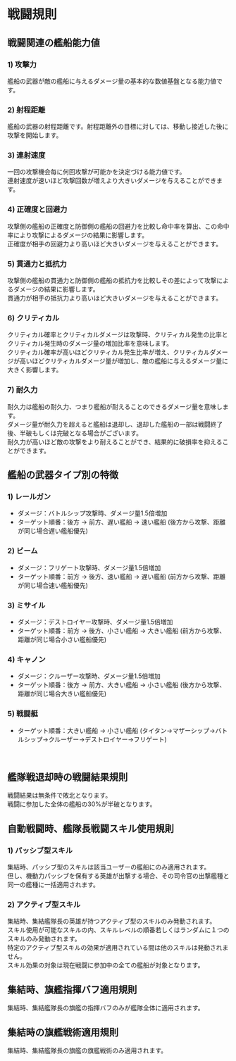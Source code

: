 # 戦闘規則


## 戦闘関連の艦船能力値


### 1) 攻撃力

艦船の武器が敵の艦船に与えるダメージ量の基本的な数値基盤となる能力値です。<br>


### 2) 射程距離

艦船の武器の射程距離です。射程距離外の目標に対しては、移動し接近した後に攻撃を開始します。<br>


### 3) 連射速度

一回の攻撃機会毎に何回攻撃が可能かを決定づける能力値です。<br>
連射速度が速いほど攻撃回数が増えより大きいダメージを与えることができます。<br>


### 4) 正確度と回避力

攻撃側の艦船の正確度と防御側の艦船の回避力を比較し命中率を算出、この命中率により攻撃によるダメージの結果に影響します。<br>
正確度が相手の回避力より高いほど大きいダメージを与えることができます。<br>


### 5) 貫通力と抵抗力

攻撃側の艦船の貫通力と防御側の艦船の抵抗力を比較しその差によって攻撃によるダメージの結果に影響します。<br>
貫通力が相手の抵抗力より高いほど大きいダメージを与えることができます。<br>


### 6) クリティカル

クリティカル確率とクリティカルダメージは攻撃時、クリティカル発生の比率とクリティカル発生時のダメージ量の増加比率を意味します。<br>
クリティカル確率が高いほどクリティカル発生比率が増え、クリティカルダメージが高いほどクリティカルダメージ量が増加し、敵の艦船に与えるダメージ量に大きく影響します。<br>


### 7) 耐久力

耐久力は艦船の耐久力、つまり艦船が耐えることのできるダメージ量を意味します。<br>
ダメージ量が耐久力を超えると艦船は退却し、退却した艦船の一部は戦闘終了後、半破もしくは完破となる場合がございます。<br>
耐久力が高いほど敵の攻撃をより耐えることができ、結果的に破損率を抑えることができます。<br>



## 艦船の武器タイプ別の特徴


### 1) レールガン

- ダメージ：バトルシップ攻撃時、ダメージ量1.5倍増加
- ターゲット順番：後方 → 前方、遅い艦船 → 速い艦船 (後方から攻撃、距離が同じ場合遅い艦船優先)


### 2) ビーム

- ダメージ：フリゲート攻撃時、ダメージ量1.5倍増加
- ターゲット順番：前方 → 後方、速い艦船 → 遅い艦船 (前方から攻撃、距離が同じ場合速い艦船優先)


### 3) ミサイル

- ダメージ：デストロイヤー攻撃時、ダメージ量1.5倍増加
- ターゲット順番：前方 → 後方、小さい艦船 → 大きい艦船 (前方から攻撃、距離が同じ場合小さい艦船優先)


### 4) キャノン

- ダメージ：クルーザー攻撃時、ダメージ量1.5倍増加
- ターゲット順番：後方 → 前方、大きい艦船 → 小さい艦船 (後方から攻撃、距離が同じ場合大きい艦船優先)


### 5) 戦闘艇

- ターゲット順番：大きい艦船 → 小さい艦船 (タイタン→マザーシップ→バトルシップ→クルーザー→デストロイヤー→フリゲート)
<br>



## 艦隊戦退却時の戦闘結果規則


戦闘結果は無条件で敗北となります。<br>
戦闘に参加した全体の艦船の30%が半破となります。<br>



## 自動戦闘時、艦隊長戦闘スキル使用規則


### 1) パッシブ型スキル

集結時、パッシブ型のスキルは該当ユーザーの艦船にのみ適用されます。<br>
但し、機動力パッシブを保有する英雄が出撃する場合、その司令官の出撃艦種と同一の艦種に一括適用されます。


### 2) アクティブ型スキル

集結時、集結艦隊長の英雄が持つアクティブ型のスキルのみ発動されます。<br>
スキル使用が可能なスキルの内、スキルレベルの順番若しくはランダムに１つのスキルのみ発動されます。<br>
特定のアクティブ型スキルの効果が適用されている間は他のスキルは発動されません。<br>
スキル効果の対象は現在戦闘に参加中の全ての艦船が対象となります。<br>



## 集結時、旗艦指揮バフ適用規則

集結時、集結艦隊長の旗艦の指揮バフのみが艦隊全体に適用されます。



## 集結時の旗艦戦術適用規則

集結時、集結艦隊長の旗艦の旗艦戦術のみ適用されます。
